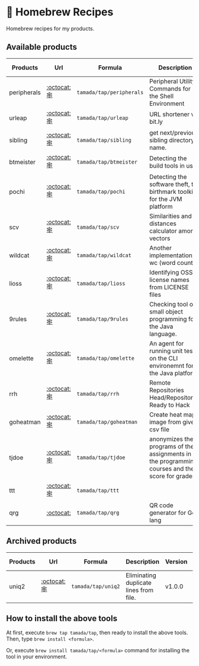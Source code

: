 # :beer: Homebrew Recipes

Homebrew recipes for my products.

## Available products

| Products | Url | Formula | Description | Version | Release date |
|----------|-----|---------|-------------|---------|--------------|
| peripherals | [:octocat:](https://github.com/tamada/peripherals)[:spider_web:](https://tamada.github.io/peripherals/)| `tamada/tap/peripherals` | Peripheral Utility Commands for the Shell Environment |v1.0.1 | 2023-08-05 |
| urleap | [:octocat:](https://github.com/tamada/urleap)[:spider_web:](https://tamada.github.io/urleap/)| `tamada/tap/urleap` | URL shortener via bit.ly |v0.2.5 | 2023-07-15 |
| sibling | [:octocat:](https://github.com/tamada/sibling)[:spider_web:](https://tamada.github.io/sibling/)| `tamada/tap/sibling` | get next/previous sibling directory name. |v1.3.0 | 2023-06-22 |
| btmeister | [:octocat:](https://github.com/tamada/btmeister)[:spider_web:](https://tamada.github.io/btmeister/)| `tamada/tap/btmeister` | Detecting the build tools in use |v0.5.0 | 2022-06-20 |
| pochi | [:octocat:](https://github.com/tamada/pochi)[:spider_web:](https://tamada.github.io/pochi/)| `tamada/tap/pochi` | Detecting the software theft, the birthmark toolkit for the JVM platform |v2.6.0 | 2021-12-13 |
| scv | [:octocat:](https://github.com/tamada/scv)[:spider_web:](https://tamada.github.io/scv/)| `tamada/tap/scv` | Similarities and distances calculator among vectors |v1.0.0 | 2021-07-12 |
| wildcat | [:octocat:](https://github.com/tamada/wildcat)[:spider_web:](https://tamada.github.io/wildcat/)| `tamada/tap/wildcat` | Another implementation of wc (word count) |v1.2.0 | 2021-04-28 |
| lioss | [:octocat:](https://github.com/tamada/lioss)[:spider_web:](https://tamada.github.io/lioss/)| `tamada/tap/lioss` | Identifying OSS license names from LICENSE files |v1.0.0 | 2020-10-31 |
| 9rules | [:octocat:](https://github.com/tamada/9rules)[:spider_web:](https://tamada.github.io/9rules/)| `tamada/tap/9rules` | Checking tool of small object programming for the Java language. |v1.1.1 | 2020-09-23 |
| omelette | [:octocat:](https://github.com/tamada/omelette)[:spider_web:](https://tamada.github.io/omelette/)| `tamada/tap/omelette` | An agent for running unit tests on the CLI environemnt for the Java platform |v1.1.1 | 2020-07-17 |
| rrh | [:octocat:](https://github.com/tamada/rrh)[:spider_web:](https://tamada.github.io/rrh/)| `tamada/tap/rrh` | Remote Repositories Head/Repositories Ready to Hack |v1.2.0 | 2020-04-24 |
| goheatman | [:octocat:](https://github.com/tamada/goheatman)[:spider_web:](https://tamada.github.io/goheatman/)| `tamada/tap/goheatman` | Create heat map image from given csv file |v1.0.1 | 2020-03-08 |
| tjdoe | [:octocat:](https://github.com/tamada/tjdoe)[:spider_web:](https://tamada.github.io/tjdoe/)| `tamada/tap/tjdoe` | anonymizes the programs of the assignments in the programming courses and their score for grades. |v1.0.0 | 2019-12-26 |
| ttt | [:octocat:](https://github.com/tamada/ttt)[:spider_web:](https://tamada.github.io/ttt/)| `tamada/tap/ttt` |  |v1.0.0 | 2019-11-06 |
| qrg | [:octocat:](https://github.com/tamada/qrg)| `tamada/tap/qrg` | QR code generator for Go lang || |

## Archived products

| Products | Url | Formula | Description | Version | Release date |
|----------|-----|---------|-------------|---------|--------------|
| uniq2    | [:octocat:]() [:spider_web:](https://tamada.github.io/uniq2/) | `tamada/tap/uniq2` | Eliminating duplicate lines from file. | v1.0.0 | 2019-11-06 |

## How to install the above tools

At first, execute `brew tap tamada/tap`, then ready to install the above tools.
Then, type `brew install <formula>`.

Or, execute `brew install tamada/tap/<formula>` command for installing the tool in your environment.
